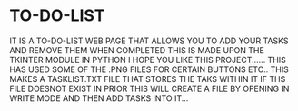 # TO-DO-LIST
IT IS A TO-DO-LIST WEB PAGE THAT ALLOWS YOU TO ADD YOUR TASKS AND REMOVE THEM WHEN COMPLETED
THIS IS MADE UPON THE TKINTER MODULE IN PYTHON
I HOPE YOU LIKE THIS PROJECT......
THIS HAS USED SOME OF THE .PNG FILES FOR CERTAIN BUTTONS ETC..
THIS MAKES A TASKLIST.TXT FILE THAT STORES THE TAKS WITHIN IT
IF THS FILE DOESNOT EXIST IN PRIOR THIS WILL CREATE A FILE BY OPENING IN WRITE MODE AND THEN ADD TASKS INTO IT...
